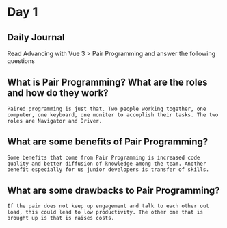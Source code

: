 # Day 1
## Daily Journal
Read Advancing with Vue 3 > Pair Programming and answer the following questions
## What is Pair Programming? What are the roles and how do they work?
    Paired programming is just that. Two people working together, one computer, one keyboard, one moniter to accoplish their tasks. The two roles are Navigator and Driver.
## What are some benefits of Pair Programming?
    Some benefits that come from Pair Programming is increased code quality and better diffusion of knowledge among the team. Another benefit especially for us junior developers is transfer of skills.
## What are some drawbacks to Pair Programming?
    If the pair does not keep up engagement and talk to each other out load, this could lead to low productivity. The other one that is brought up is that is raises costs.